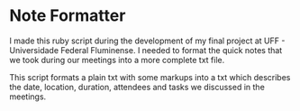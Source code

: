 # Note Formatter
I made this ruby script during the development of my final project at UFF - Universidade Federal Fluminense. I needed to format the quick notes that we took during our meetings into a more complete txt file. 

This script formats a plain txt with some markups into a txt which describes the date, location, duration, attendees and tasks we discussed in the meetings.
